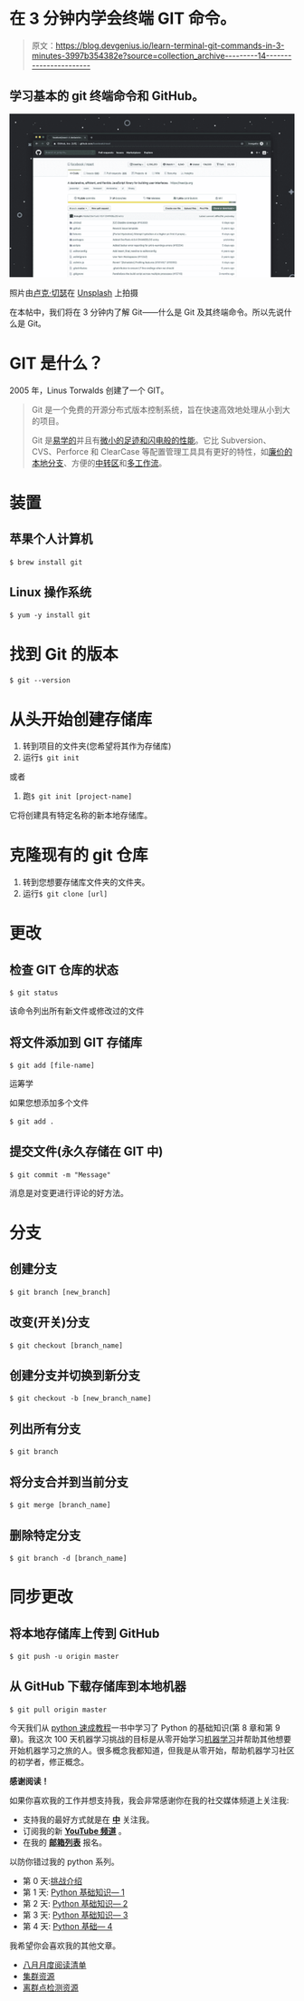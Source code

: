 # 在 3 分钟内学会终端 GIT 命令。

> 原文：<https://blog.devgenius.io/learn-terminal-git-commands-in-3-minutes-3997b354382e?source=collection_archive---------14----------------------->

## 学习基本的 git 终端命令和 GitHub。

![](img/3896c911fc81de3b92b4e37a129a3ee3.png)

照片由[卢克·切瑟](https://unsplash.com/@lukechesser?utm_source=medium&utm_medium=referral)在 [Unsplash](https://unsplash.com?utm_source=medium&utm_medium=referral) 上拍摄

在本帖中，我们将在 3 分钟内了解 Git——什么是 Git 及其终端命令。所以先说什么是 Git。

# GIT 是什么？

2005 年，Linus Torwalds 创建了一个 GIT。

> Git 是一个免费的开源分布式版本控制系统，旨在快速高效地处理从小到大的项目。
> 
> Git 是[易学的](https://git-scm.com/doc)并且有[微小的足迹和闪电般的性能](https://git-scm.com/about/small-and-fast)。它比 Subversion、CVS、Perforce 和 ClearCase 等配置管理工具具有更好的特性，如[廉价的本地分支](https://git-scm.com/about/branching-and-merging)、方便的[中转区](https://git-scm.com/about/staging-area)和[多工作流](https://git-scm.com/about/distributed)。

# 装置

## 苹果个人计算机

`$ brew install git`

## Linux 操作系统

`$ yum -y install git`

# 找到 Git 的版本

`$ git --version`

# 从头开始创建存储库

1.  转到项目的文件夹(您希望将其作为存储库)
2.  运行`$ git init`

或者

1.  跑`$ git init [project-name]`

它将创建具有特定名称的新本地存储库。

# 克隆现有的 git 仓库

1.  转到您想要存储库文件夹的文件夹。
2.  运行`$ git clone [url]`

# 更改

## 检查 GIT 仓库的状态

`$ git status`

该命令列出所有新文件或修改过的文件

## 将文件添加到 GIT 存储库

`$ git add [file-name]`

运筹学

如果您想添加多个文件

`$ git add .`

## 提交文件(永久存储在 GIT 中)

`$ git commit -m "Message"`

消息是对变更进行评论的好方法。

# 分支

## 创建分支

`$ git branch [new_branch]`

## 改变(开关)分支

`$ git checkout [branch_name]`

## 创建分支并切换到新分支

`$ git checkout -b [new_branch_name]`

## 列出所有分支

`$ git branch`

## 将分支合并到当前分支

`$ git merge [branch_name]`

## 删除特定分支

`$ git branch -d [branch_name]`

# 同步更改

## 将本地存储库上传到 GitHub

`$ git push -u origin master`

## 从 GitHub 下载存储库到本地机器

`$ git pull origin master`

今天我们从 [python 速成教程](https://geni.us/ew5ZE7B)一书中学习了 Python 的基础知识(第 8 章和第 9 章)。我这次 100 天机器学习挑战的目标是从零开始学习[机器学习](https://medium.com/javarevisited/my-favorite-data-science-and-machine-learning-courses-from-coursera-udemy-and-pluralsight-eafc73acc73f)并帮助其他想要开始机器学习之旅的人。很多概念我都知道，但我是从零开始，帮助机器学习社区的初学者，修正概念。

**感谢阅读！**

如果你喜欢我的工作并想支持我，我会非常感谢你在我的社交媒体频道上关注我:

*   支持我的最好方式就是在 [**中**](https://medium.com/@durgeshsamariya) 关注我。
*   订阅我的新 [**YouTube 频道**](https://www.youtube.com/c/themlphdstudent) 。
*   在我的 [**邮箱列表**](http://eepurl.com/hampwT) 报名。

以防你错过我的 python 系列。

*   第 0 天:[挑战介绍](https://medium.com/@durgeshsamariya/100-days-of-machine-learning-code-a9074e1c42c3)
*   第 1 天: [Python 基础知识— 1](https://medium.com/the-innovation/python-basics-variables-data-types-and-list-59cea3dfe10f)
*   第 2 天: [Python 基础知识— 2](https://towardsdatascience.com/python-basics-2-working-with-list-tuples-dictionaries-871c6c01bb51)
*   第 3 天: [Python 基础知识— 3](https://medium.com/towards-artificial-intelligence/python-basics-3-97a8e69066e7)
*   第 4 天: [Python 基础— 4](https://medium.com/javarevisited/python-basics-4-functions-working-with-functions-classes-working-with-class-inheritance-70e0338c1b2e)

我希望你会喜欢我的其他文章。

*   [八月月度阅读清单](https://medium.com/@durgeshsamariya/august-2020-monthly-machine-learning-reading-list-by-durgesh-samariya-20028aa1d5cc)
*   [集群资源](https://medium.com/towards-artificial-intelligence/a-curated-list-of-clustering-resources-fe355e0e058e)
*   [离群点检测资源](https://medium.com/dev-genius/curated-list-of-outlier-detection-resources-35ed27d0e46e)